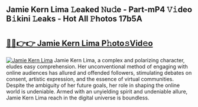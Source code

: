 ## Jamie Kern Lima 𝙻eaked 𝙽u𝚍e - Part-mP4 𝚅𝚒deo B𝚒kini 𝙻eaks - Hot All 𝙿hotos 17b5A

# <h2><a href="http://ld0mof.urlbe.top/?page=Jamie+Kern+Lima">🔗🔗👉👉 Jamie Kern Lima P𝚑oto𝚜Vid𝚎o</a></h2>

[![Jamie Kern Lima](https://i.imgur.com/eBuTRDB.gif)](http://ld0mof.urlbe.top/?page=Jamie+Kern+Lima)
Jamie Kern Lima, a complex and polarizing character, eludes easy comprehension. Her unconventional method of engaging with online audiences has allured and offended followers, stimulating debates on consent, artistic expression, and the essence of virtual communities. Despite the ambiguity of her future goals, her role in shaping the online world is undeniable. Armed with an unyielding spirit and undeniable allure, Jamie Kern Lima reach in the digital universe is boundless.
